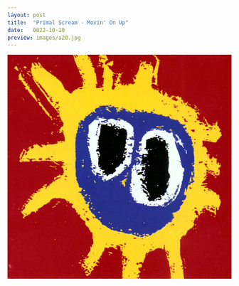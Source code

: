 ```yaml
---
layout: post
title:  "Primal Scream - Movin' On Up"
date:   0022-10-10
preview: images/a28.jpg
---
```


![Primal Scream - Screamadelica](/images/a28.jpg)
